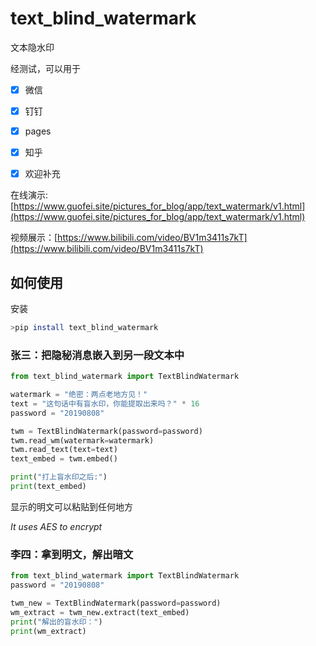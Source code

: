 # text_blind_watermark

文本隐水印

经测试，可以用于
- [x] 微信
- [x] 钉钉
- [x] pages
- [x] 知乎  
- [x] 欢迎补充


在线演示: [https://www.guofei.site/pictures_for_blog/app/text_watermark/v1.html](https://www.guofei.site/pictures_for_blog/app/text_watermark/v1.html)

视频展示：[https://www.bilibili.com/video/BV1m3411s7kT](https://www.bilibili.com/video/BV1m3411s7kT)

## 如何使用

安装

```bash
>pip install text_blind_watermark
```

### 张三：把隐秘消息嵌入到另一段文本中

```python
from text_blind_watermark import TextBlindWatermark

watermark = "绝密：两点老地方见！"
text = "这句话中有盲水印，你能提取出来吗？" * 16
password = "20190808"

twm = TextBlindWatermark(password=password)
twm.read_wm(watermark=watermark)
twm.read_text(text=text)
text_embed = twm.embed()

print("打上盲水印之后:")
print(text_embed)
```

显示的明文可以粘贴到任何地方

*It uses AES to encrypt*

### 李四：拿到明文，解出暗文

```python
from text_blind_watermark import TextBlindWatermark
password = "20190808"

twm_new = TextBlindWatermark(password=password)
wm_extract = twm_new.extract(text_embed)
print("解出的盲水印：")
print(wm_extract)
```

